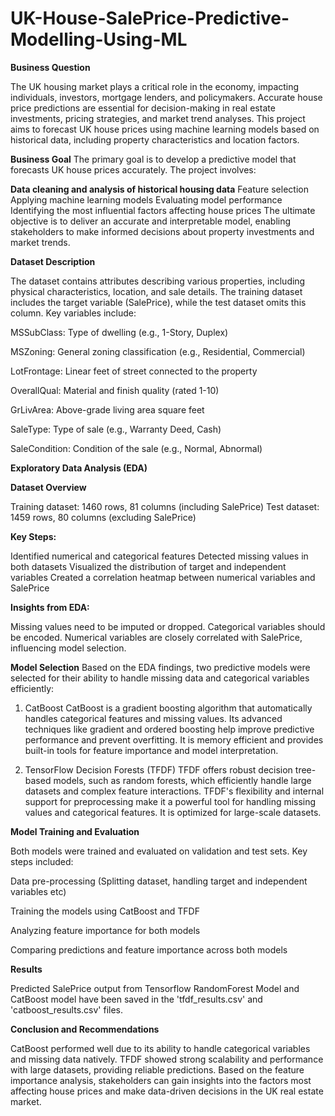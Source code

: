 # UK-House-SalePrice-Predictive-Modelling-Using-ML

**Business Question**

The UK housing market plays a critical role in the economy, impacting individuals, investors, mortgage lenders, and policymakers. Accurate house price predictions are essential for decision-making in real estate investments, pricing strategies, and market trend analyses. This project aims to forecast UK house prices using machine learning models based on historical data, including property characteristics and location factors.

**Business Goal**
The primary goal is to develop a predictive model that forecasts UK house prices accurately. The project involves:

**Data cleaning and analysis of historical housing data**
Feature selection
Applying machine learning models
Evaluating model performance
Identifying the most influential factors affecting house prices
The ultimate objective is to deliver an accurate and interpretable model, enabling stakeholders to make informed decisions about property investments and market trends.

**Dataset Description**

The dataset contains attributes describing various properties, including physical characteristics, location, and sale details. The training dataset includes the target variable (SalePrice), while the test dataset omits this column. Key variables include:

MSSubClass: Type of dwelling (e.g., 1-Story, Duplex)

MSZoning: General zoning classification (e.g., Residential, Commercial)

LotFrontage: Linear feet of street connected to the property

OverallQual: Material and finish quality (rated 1-10)

GrLivArea: Above-grade living area square feet

SaleType: Type of sale (e.g., Warranty Deed, Cash)

SaleCondition: Condition of the sale (e.g., Normal, Abnormal)

**Exploratory Data Analysis (EDA)**

**Dataset Overview**

Training dataset: 1460 rows, 81 columns (including SalePrice)
Test dataset: 1459 rows, 80 columns (excluding SalePrice)

**Key Steps:**

Identified numerical and categorical features
Detected missing values in both datasets
Visualized the distribution of target and independent variables
Created a correlation heatmap between numerical variables and SalePrice

**Insights from EDA:**

Missing values need to be imputed or dropped.
Categorical variables should be encoded.
Numerical variables are closely correlated with SalePrice, influencing model selection.

**Model Selection**
Based on the EDA findings, two predictive models were selected for their ability to handle missing data and categorical variables efficiently:

1. CatBoost
CatBoost is a gradient boosting algorithm that automatically handles categorical features and missing values. Its advanced techniques like gradient and ordered boosting help improve predictive performance and prevent overfitting. It is memory efficient and provides built-in tools for feature importance and model interpretation.

2. TensorFlow Decision Forests (TFDF)
TFDF offers robust decision tree-based models, such as random forests, which efficiently handle large datasets and complex feature interactions. TFDF's flexibility and internal support for preprocessing make it a powerful tool for handling missing values and categorical features. It is optimized for large-scale datasets.

**Model Training and Evaluation**

Both models were trained and evaluated on validation and test sets. Key steps included:

Data pre-processing (Splitting dataset, handling target and independent variables etc)

Training the models using CatBoost and TFDF

Analyzing feature importance for both models

Comparing predictions and feature importance across both models

**Results**

Predicted SalePrice output from Tensorflow RandomForest Model and CatBoost model have been saved in the 'tfdf_results.csv' and 'catboost_results.csv' files.

**Conclusion and Recommendations**

CatBoost performed well due to its ability to handle categorical variables and missing data natively. TFDF showed strong scalability and performance with large datasets, providing reliable predictions.
Based on the feature importance analysis, stakeholders can gain insights into the factors most affecting house prices and make data-driven decisions in the UK real estate market.
